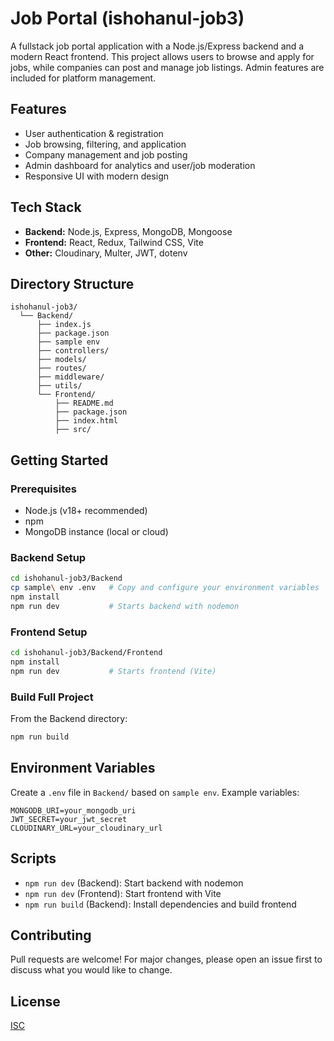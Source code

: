 # Job Portal (ishohanul-job3)

A fullstack job portal application with a Node.js/Express backend and a modern React frontend. This project allows users to browse and apply for jobs, while companies can post and manage job listings. Admin features are included for platform management.

## Features
- User authentication & registration
- Job browsing, filtering, and application
- Company management and job posting
- Admin dashboard for analytics and user/job moderation
- Responsive UI with modern design

## Tech Stack
- **Backend:** Node.js, Express, MongoDB, Mongoose
- **Frontend:** React, Redux, Tailwind CSS, Vite
- **Other:** Cloudinary, Multer, JWT, dotenv

## Directory Structure
```
ishohanul-job3/
  └── Backend/
      ├── index.js
      ├── package.json
      ├── sample env
      ├── controllers/
      ├── models/
      ├── routes/
      ├── middleware/
      ├── utils/
      └── Frontend/
          ├── README.md
          ├── package.json
          ├── index.html
          ├── src/
```

## Getting Started

### Prerequisites
- Node.js (v18+ recommended)
- npm
- MongoDB instance (local or cloud)

### Backend Setup
```bash
cd ishohanul-job3/Backend
cp sample\ env .env   # Copy and configure your environment variables
npm install
npm run dev           # Starts backend with nodemon
```

### Frontend Setup
```bash
cd ishohanul-job3/Backend/Frontend
npm install
npm run dev           # Starts frontend (Vite)
```

### Build Full Project
From the Backend directory:
```bash
npm run build
```

## Environment Variables
Create a `.env` file in `Backend/` based on `sample env`. Example variables:
```
MONGODB_URI=your_mongodb_uri
JWT_SECRET=your_jwt_secret
CLOUDINARY_URL=your_cloudinary_url
```

## Scripts
- `npm run dev` (Backend): Start backend with nodemon
- `npm run dev` (Frontend): Start frontend with Vite
- `npm run build` (Backend): Install dependencies and build frontend

## Contributing
Pull requests are welcome! For major changes, please open an issue first to discuss what you would like to change.

## License
[ISC](LICENSE) 